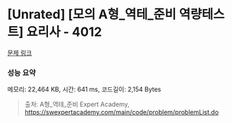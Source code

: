 # [Unrated] [모의 A형_역테_준비 역량테스트] 요리사 - 4012 

[문제 링크](https://swexpertacademy.com/main/code/problem/problemDetail.do?contestProbId=AWIeUtVakTMDFAVH) 

### 성능 요약

메모리: 22,464 KB, 시간: 641 ms, 코드길이: 2,154 Bytes



> 출처: A형_역테_준비 Expert Academy, https://swexpertacademy.com/main/code/problem/problemList.do